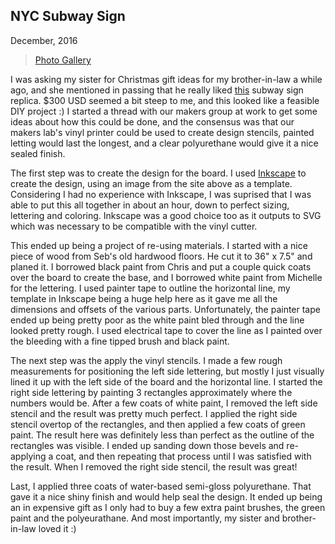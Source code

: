 ## NYC Subway Sign
December, 2016

<blockquote class="imgur-embed-pub" lang="en" data-id="a/i1OgC">
  <a href="//imgur.com/a/i1OgC">Photo Gallery</a>
</blockquote>

I was asking my sister for Christmas gift ideas for my brother-in-law a while ago, and she mentioned
in passing that he really liked
[this](http://underground-signs.com/new-york/nyc-subway/6/86-street-4527.html) subway sign replica.
$300 USD seemed a bit steep to me, and this looked like a feasible DIY project :) I started a thread
with our makers group at work to get some ideas about how this could be done, and the consensus was
that our makers lab's vinyl printer could be used to create design stencils, painted letting would
last the longest, and a clear polyurethane would give it a nice sealed finish.

The first step was to create the design for the board. I used [Inkscape](https://inkscape.org/) to
create the design, using an image from the site above as a template. Considering I had no experience
with Inkscape, I was suprised that I was able to put this all together in about an hour, down to
perfect sizing, lettering and coloring. Inkscape was a good choice too as it outputs to SVG which
was necessary to be compatible with the vinyl cutter.

This ended up being a project of re-using materials. I started with a nice piece of wood from Seb's
old hardwood floors. He cut it to 36" x 7.5" and planed it. I borrowed black paint from Chris and
put a couple quick coats over the board to create the base, and I borrowed white paint from Michelle
for the lettering. I used painter tape to outline the horizontal line, my template in Inkscape being
a huge help here as it gave me all the dimensions and offsets of the various parts. Unfortunately,
the painter tape ended up being pretty poor as the white paint bled through and the line looked
pretty rough. I used electrical tape to cover the line as I painted over the bleeding with a fine
tipped brush and black paint.

The next step was the apply the vinyl stencils. I made a few rough measurements for positioning the
left side lettering, but mostly I just visually lined it up with the left side of the board and the
horizontal line. I started the right side lettering by painting 3 rectangles approximately where
the numbers would be. After a few coats of white paint, I removed the left side stencil and the
result was pretty much perfect. I applied the right side stencil overtop of the rectangles, and then
applied a few coats of green paint. The result here was definitely less than perfect as the outline
of the rectangles was visible. I ended up sanding down those bevels and re-applying a coat, and then
repeating that process until I was satisfied with the result. When I removed the right side stencil,
the result was great!

Last, I applied three coats of water-based semi-gloss polyurethane. That gave it a nice shiny finish
and would help seal the design. It ended up being an in expensive gift as I only had to buy a few
extra paint brushes, the green paint and the polyeurathane. And most importantly, my sister and
brother-in-law loved it :)
